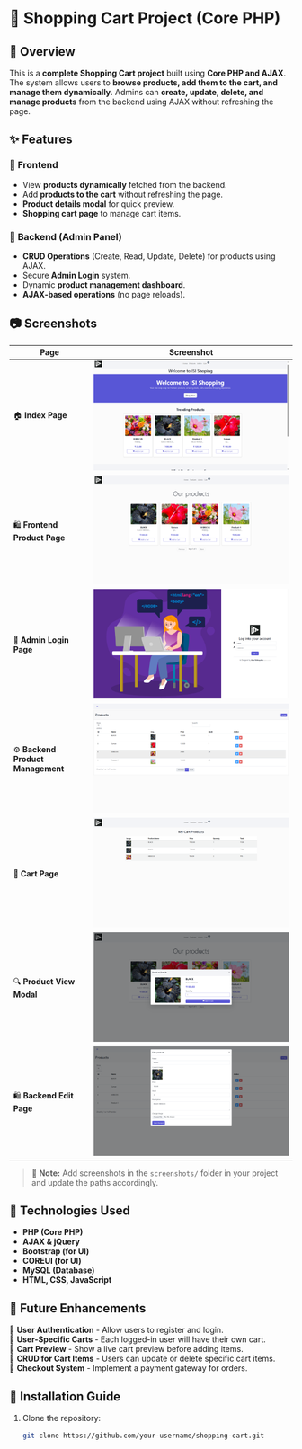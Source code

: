 # 🛒 Shopping Cart Project (Core PHP)

## 📖 Overview
This is a **complete Shopping Cart project** built using **Core PHP and AJAX**. The system allows users to **browse products, add them to the cart, and manage them dynamically**. Admins can **create, update, delete, and manage products** from the backend using AJAX without refreshing the page.

## ✨ Features
### 🔹 **Frontend**
- View **products dynamically** fetched from the backend.
- Add **products to the cart** without refreshing the page.
- **Product details modal** for quick preview.
- **Shopping cart page** to manage cart items.

### 🔹 **Backend (Admin Panel)**
- **CRUD Operations** (Create, Read, Update, Delete) for products using AJAX.
- Secure **Admin Login** system.
- Dynamic **product management dashboard**.
- **AJAX-based operations** (no page reloads).

## 📷 Screenshots
| Page | Screenshot |
|------|-----------|
| 🏠 **Index Page** | ![Index Page](img/screenshots/index.png) |
| 🛍️ **Frontend Product Page** | ![Frontend Products](img/screenshots/frontend_products.png) |
| 🔐 **Admin Login Page** | ![Admin Login](img/screenshots/admin_login.png) |
| ⚙️ **Backend Product Management** | ![Backend Products](img/screenshots/backend_products.png) |
| 🛒 **Cart Page** | ![Cart Page](img/screenshots/cart.png) |
| 🔍 **Product View Modal** | ![Product Modal](img/screenshots/product_modal.png) |
| 🛍️ **Backend Edit Page** | ![Backend Products Edit](img/screenshots/product_edit_modal.png) |

> 📌 **Note:** Add screenshots in the `screenshots/` folder in your project and update the paths accordingly.

## 🔧 Technologies Used
- **PHP (Core PHP)**
- **AJAX & jQuery**
- **Bootstrap (for UI)**
- **COREUI (for UI)**
- **MySQL (Database)**
- **HTML, CSS, JavaScript**

## 🚀 Future Enhancements
🔹 **User Authentication** - Allow users to register and login.  
🔹 **User-Specific Carts** - Each logged-in user will have their own cart.  
🔹 **Cart Preview** - Show a live cart preview before adding items.  
🔹 **CRUD for Cart Items** - Users can update or delete specific cart items.  
🔹 **Checkout System** - Implement a payment gateway for orders.  

## 📜 Installation Guide
1. Clone the repository:  
   ```bash
   git clone https://github.com/your-username/shopping-cart.git
